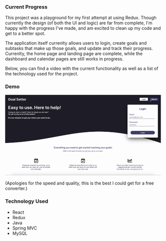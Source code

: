 ### Current Progress
This project was a playground for my first attempt at using Redux. Though currently the design (of both the UI and logic) are far from complete, I'm happy with the progress I've made, and am excited to clean up my code and get to a better spot. 

The application itself currenlty allows users to login, create goals and subtasks that make up those goals, and update and track their progress. Currenlty, the home page and landing page are complete, while the dashboard and calendar pages are still works in progress. 

Below, you can find a video with the current functionality as well as a list of the technology used for the project. 


### Demo
![](goal-setter-mvp.gif)

(Apologies for the speed and quality, this is the best I could get for a free converter.)

### Technology Used
<ul>
  <li>React</li>
  <li>Redux</li>
  <li>Java</li>
  <li>Spring MVC</li>
  <li>MySQL</li>
</ul>
